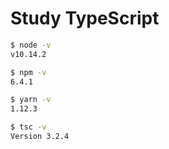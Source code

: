 # Study TypeScript


``` sh
$ node -v
v10.14.2

$ npm -v
6.4.1

$ yarn -v
1.12.3

$ tsc -v
Version 3.2.4
```
